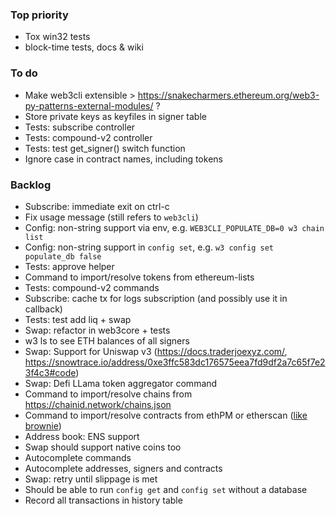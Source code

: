 ### Top priority

- Tox win32 tests
- block-time tests, docs & wiki


### To do

- Make web3cli extensible >
  https://snakecharmers.ethereum.org/web3-py-patterns-external-modules/ ?
- Store private keys as keyfiles in signer table
- Tests: subscribe controller
- Tests: compound-v2 controller
- Tests: test get_signer() switch function
- Ignore case in contract names, including tokens

### Backlog

- Subscribe: immediate exit on ctrl-c
- Fix usage message (still refers to `web3cli`)
- Config: non-string support via env, e.g. `WEB3CLI_POPULATE_DB=0 w3 chain list`
- Config: non-string support in `config set`, e.g. `w3 config set populate_db false`
- Tests: approve helper
- Command to import/resolve tokens from ethereum-lists
- Tests: compound-v2 commands
- Subscribe: cache tx for logs subscription (and possibly use it in callback)
- Tests: test add liq + swap
- Swap: refactor in web3core + tests
- w3 ls to see ETH balances of all signers
- Swap: Support for Uniswap v3 (https://docs.traderjoexyz.com/, https://snowtrace.io/address/0xe3ffc583dc176575eea7fd9df2a7c65f7e23f4c3#code)
- Swap: Defi LLama token aggregator command
- Command to import/resolve chains from https://chainid.network/chains.json
- Command to import/resolve contracts from ethPM or etherscan ([like brownie](https://eth-brownie.readthedocs.io/en/latest/core-contracts.html#fetching-from-a-remote-source))
- Address book: ENS support
- Swap should support native coins too
- Autocomplete commands
- Autocomplete addresses, signers and contracts
- Swap: retry until slippage is met
- Should be able to run `config get` and `config set` without a database
- Record all transactions in history table

